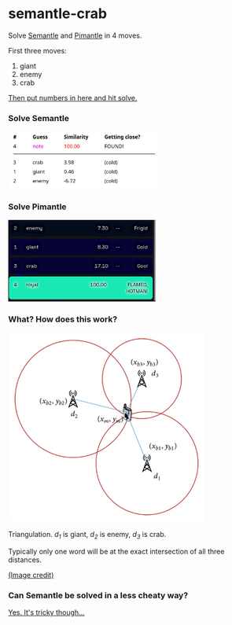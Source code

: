 # semantle-crab
Solve [Semantle](https://semantle.novalis.org/) and [Pimantle](https://semantle.pimanrul.es/) in 4 moves. 

First three moves:
1. giant
1. enemy
1. crab

[Then put numbers in here and hit solve.](https://crab.manimino.com/)

### Solve Semantle

<img src="docs/semantle-crab.png" width="300" />

### Solve Pimantle
<img src="docs/pimantle-crab.png" width="300" />

### What? How does this work?

<img src="docs/triangulation.jpg" width="400" />

Triangulation. *d<sub>1</sub>* is giant, *d<sub>2</sub>* is enemy, *d<sub>3</sub>* is crab.

Typically only one word will be at the exact intersection of all three distances.

[(Image credit)](https://www.researchgate.net/publication/281753273_Mobile_Localization_Based_on_Received_Signal_Strength_and_Pearson's_Correlation_Coefficient)

### Can Semantle be solved in a less cheaty way?

[Yes. It's tricky though...](https://www.github.com/manimino/semantle-solver)